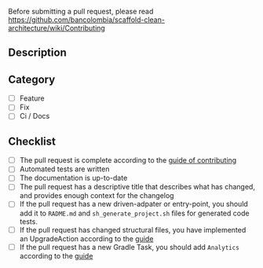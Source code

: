 Before submitting a pull request, please read
https://github.com/bancolombia/scaffold-clean-architecture/wiki/Contributing

## Description
<!--- Describe your changes in detail -->

## Category
- [ ] Feature
- [ ] Fix
- [ ] Ci / Docs

## Checklist
- [ ] The pull request is complete according to the [guide of contributing](https://github.com/bancolombia/scaffold-clean-architecture/wiki/Contributing)
- [ ] Automated tests are written
- [ ] The documentation is up-to-date
- [ ] The pull request has a descriptive title that describes what has changed, and provides enough context for the changelog
- [ ] If the pull request has a new driven-adpater or entry-point, you should add it to `RADME.md` and `sh_generate_project.sh` files for generated code tests.
- [ ] If the pull request has changed structural files, you have implemented an UpgradeAction according to the [guide](https://github.com/bancolombia/scaffold-clean-architecture/wiki/Contributing#upgradeaction)
- [ ] If the pull request has a new Gradle Task, you should add `Analytics` according to the [guide](https://github.com/bancolombia/scaffold-clean-architecture/wiki/Contributing#analytics)
